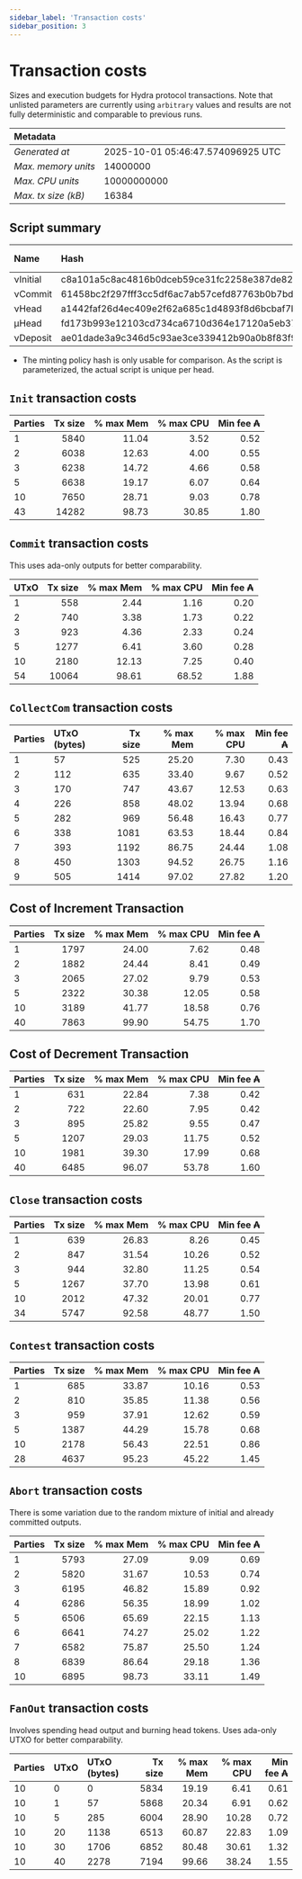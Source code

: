 ```yaml
--- 
sidebar_label: 'Transaction costs' 
sidebar_position: 3 
--- 
```


# Transaction costs 

Sizes and execution budgets for Hydra protocol transactions. Note that unlisted parameters are currently using `arbitrary` values and results are not fully deterministic and comparable to previous runs.

| Metadata | |
| :--- | :--- |
| _Generated at_ | 2025-10-01 05:46:47.574096925 UTC |
| _Max. memory units_ | 14000000 |
| _Max. CPU units_ | 10000000000 |
| _Max. tx size (kB)_ | 16384 |

## Script summary

| Name   | Hash | Size (Bytes) 
| :----- | :--- | -----------: 
| νInitial | c8a101a5c8ac4816b0dceb59ce31fc2258e387de828f02961d2f2045 | 2652 | 
| νCommit | 61458bc2f297fff3cc5df6ac7ab57cefd87763b0b7bd722146a1035c | 685 | 
| νHead | a1442faf26d4ec409e2f62a685c1d4893f8d6bcbaf7bcb59d6fa1340 | 14599 | 
| μHead | fd173b993e12103cd734ca6710d364e17120a5eb37a224c64ab2b188* | 5284 | 
| νDeposit | ae01dade3a9c346d5c93ae3ce339412b90a0b8f83f94ec6baa24e30c | 1102 | 

* The minting policy hash is only usable for comparison. As the script is parameterized, the actual script is unique per head.

## `Init` transaction costs

| Parties | Tx size | % max Mem | % max CPU | Min fee ₳ |
| :------ | ------: | --------: | --------: | --------: |
| 1| 5840 | 11.04 | 3.52 | 0.52 |
| 2| 6038 | 12.63 | 4.00 | 0.55 |
| 3| 6238 | 14.72 | 4.66 | 0.58 |
| 5| 6638 | 19.17 | 6.07 | 0.64 |
| 10| 7650 | 28.71 | 9.03 | 0.78 |
| 43| 14282 | 98.73 | 30.85 | 1.80 |


## `Commit` transaction costs
 This uses ada-only outputs for better comparability.

| UTxO | Tx size | % max Mem | % max CPU | Min fee ₳ |
| :--- | ------: | --------: | --------: | --------: |
| 1| 558 | 2.44 | 1.16 | 0.20 |
| 2| 740 | 3.38 | 1.73 | 0.22 |
| 3| 923 | 4.36 | 2.33 | 0.24 |
| 5| 1277 | 6.41 | 3.60 | 0.28 |
| 10| 2180 | 12.13 | 7.25 | 0.40 |
| 54| 10064 | 98.61 | 68.52 | 1.88 |


## `CollectCom` transaction costs

| Parties | UTxO (bytes) |Tx size | % max Mem | % max CPU | Min fee ₳ |
| :------ | :----------- |------: | --------: | --------: | --------: |
| 1 | 57 | 525 | 25.20 | 7.30 | 0.43 |
| 2 | 112 | 635 | 33.40 | 9.67 | 0.52 |
| 3 | 170 | 747 | 43.67 | 12.53 | 0.63 |
| 4 | 226 | 858 | 48.02 | 13.94 | 0.68 |
| 5 | 282 | 969 | 56.48 | 16.43 | 0.77 |
| 6 | 338 | 1081 | 63.53 | 18.44 | 0.84 |
| 7 | 393 | 1192 | 86.75 | 24.44 | 1.08 |
| 8 | 450 | 1303 | 94.52 | 26.75 | 1.16 |
| 9 | 505 | 1414 | 97.02 | 27.82 | 1.20 |


## Cost of Increment Transaction

| Parties | Tx size | % max Mem | % max CPU | Min fee ₳ |
| :------ | ------: | --------: | --------: | --------: |
| 1| 1797 | 24.00 | 7.62 | 0.48 |
| 2| 1882 | 24.44 | 8.41 | 0.49 |
| 3| 2065 | 27.02 | 9.79 | 0.53 |
| 5| 2322 | 30.38 | 12.05 | 0.58 |
| 10| 3189 | 41.77 | 18.58 | 0.76 |
| 40| 7863 | 99.90 | 54.75 | 1.70 |


## Cost of Decrement Transaction

| Parties | Tx size | % max Mem | % max CPU | Min fee ₳ |
| :------ | ------: | --------: | --------: | --------: |
| 1| 631 | 22.84 | 7.38 | 0.42 |
| 2| 722 | 22.60 | 7.95 | 0.42 |
| 3| 895 | 25.82 | 9.55 | 0.47 |
| 5| 1207 | 29.03 | 11.75 | 0.52 |
| 10| 1981 | 39.30 | 17.99 | 0.68 |
| 40| 6485 | 96.07 | 53.78 | 1.60 |


## `Close` transaction costs

| Parties | Tx size | % max Mem | % max CPU | Min fee ₳ |
| :------ | ------: | --------: | --------: | --------: |
| 1| 639 | 26.83 | 8.26 | 0.45 |
| 2| 847 | 31.54 | 10.26 | 0.52 |
| 3| 944 | 32.80 | 11.25 | 0.54 |
| 5| 1267 | 37.70 | 13.98 | 0.61 |
| 10| 2012 | 47.32 | 20.01 | 0.77 |
| 34| 5747 | 92.58 | 48.77 | 1.50 |


## `Contest` transaction costs

| Parties | Tx size | % max Mem | % max CPU | Min fee ₳ |
| :------ | ------: | --------: | --------: | --------: |
| 1| 685 | 33.87 | 10.16 | 0.53 |
| 2| 810 | 35.85 | 11.38 | 0.56 |
| 3| 959 | 37.91 | 12.62 | 0.59 |
| 5| 1387 | 44.29 | 15.78 | 0.68 |
| 10| 2178 | 56.43 | 22.51 | 0.86 |
| 28| 4637 | 95.23 | 45.22 | 1.45 |


## `Abort` transaction costs
There is some variation due to the random mixture of initial and already committed outputs.

| Parties | Tx size | % max Mem | % max CPU | Min fee ₳ |
| :------ | ------: | --------: | --------: | --------: |
| 1| 5793 | 27.09 | 9.09 | 0.69 |
| 2| 5820 | 31.67 | 10.53 | 0.74 |
| 3| 6195 | 46.82 | 15.89 | 0.92 |
| 4| 6286 | 56.35 | 18.99 | 1.02 |
| 5| 6506 | 65.69 | 22.15 | 1.13 |
| 6| 6641 | 74.27 | 25.02 | 1.22 |
| 7| 6582 | 75.87 | 25.50 | 1.24 |
| 8| 6839 | 86.64 | 29.18 | 1.36 |
| 10| 6895 | 98.73 | 33.11 | 1.49 |


## `FanOut` transaction costs
Involves spending head output and burning head tokens. Uses ada-only UTXO for better comparability.

| Parties | UTxO  | UTxO (bytes) | Tx size | % max Mem | % max CPU | Min fee ₳ |
| :------ | :---- | :----------- | ------: | --------: | --------: | --------: |
| 10 | 0 | 0 | 5834 | 19.19 | 6.41 | 0.61 |
| 10 | 1 | 57 | 5868 | 20.34 | 6.91 | 0.62 |
| 10 | 5 | 285 | 6004 | 28.90 | 10.28 | 0.72 |
| 10 | 20 | 1138 | 6513 | 60.87 | 22.83 | 1.09 |
| 10 | 30 | 1706 | 6852 | 80.48 | 30.61 | 1.32 |
| 10 | 40 | 2278 | 7194 | 99.66 | 38.24 | 1.55 |

